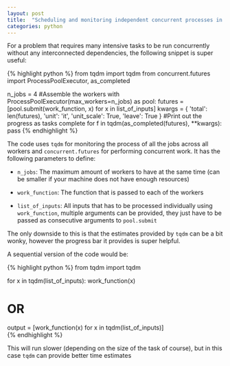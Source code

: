 ```yaml
---
layout: post
title:  "Scheduling and monitoring independent concurrent processes in python"
categories: python
---
```


For a problem that requires many intensive tasks to be run concurrently without any interconnected dependencies, the following snippet is super useful:

{% highlight python %}
from tqdm import tqdm
from concurrent.futures import ProcessPoolExecutor, as_completed

n_jobs = 4
#Assemble the workers
with ProcessPoolExecutor(max_workers=n_jobs) as pool:
    futures = [pool.submit(work_function, x) for x in list_of_inputs]
    kwargs = {
        'total': len(futures),
        'unit': 'it',
        'unit_scale': True,
        'leave': True
    }
    #Print out the progress as tasks complete
    for f in tqdm(as_completed(futures), **kwargs):
        pass
{% endhighlight %}

The code uses `tqdm` for monitoring the process of all the jobs across all workers and `concurrent.futures` for performing concurrent work. It has the following parameters to define:

* `n_jobs`: The maximum amount of workers to have at the same time (can be smaller if your machine does not have enough resources)

* `work_function`: The function that is passed to each of the workers

* `list_of_inputs`: All inputs that has to be processed individually using `work_function`, multiple arguments can be provided, they just have to be passed as consecutive arguments to `pool.submit`

The only downside to this is that the estimates provided by `tqdm` can be a bit wonky, however the progress bar it provides is super helpful.

A sequential version of the code would be:

{% highlight python %}
from tqdm import tqdm
    
for x in tqdm(list_of_inputs):
    work_function(x)

# OR

output = [work_function(x) for x in tqdm(list_of_inputs)]  
{% endhighlight %}

This will run slower (depending on the size of the task of course), but in this case `tqdm` can provide better time estimates